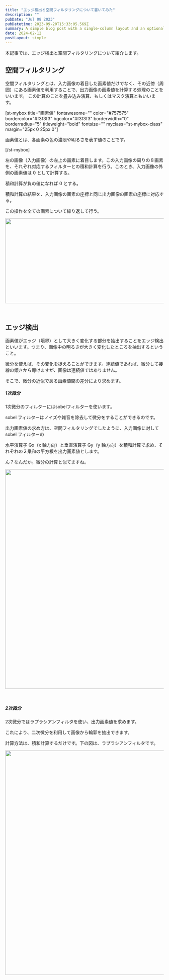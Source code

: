 ```yaml
---
title: "エッジ検出と空間フィルタリングについて書いてみた"
description: ""
pubDate: "Jul 08 2023"
pubDatetime: 2023-09-20T15:33:05.569Z
summary: A simple blog post with a single-column layout and an optional cover banner.
date: 2024-02-12
postLayout: simple
---
```


本記事では、エッジ検出と空間フィルタリングについて紹介します。

<h2>空間フィルタリング</h2>
空間フィルタリングとは、入力画像の着目した画素値だけでなく、その近傍（周囲）にある画素値を利用することで、出力画像の画素値を計算する処理のことをいいます。
この計算のことを畳み込み演算、もしくはマスク演算ともいいます。

[st-mybox title="画素値" fontawesome="" color="#757575" bordercolor="#f3f3f3" bgcolor="#f3f3f3" borderwidth="0" borderradius="5" titleweight="bold" fontsize="" myclass="st-mybox-class" margin="25px 0 25px 0"]

画素値とは、各画素の色の濃淡や明るさを表す値のことです。

[/st-mybox]

<span style="font-weight: 400;">左の画像（入力画像）の左上の画素に着目します。この</span><span style="font-weight: 400;">入力画像の周りの８画素を、それぞれ対応するフィルターとの積和計算を行う。このとき、入力画像の外側の画素値は 0 として計算する。</span>

積和計算が負の値になれば 0 とする。

<span style="font-weight: 400;">積和計算の結果を、入力画像の画素の座標と同じ出力画像の画素の座標に対応する。</span>

<span style="font-weight: 400;">この操作を全ての画素について繰り返して行う。</span>

<a href="https://cmbnur.com/wp-content/uploads/キャプチャ-19.png"><img class="aligncenter wp-image-1089" src="https://cmbnur.com/wp-content/uploads/キャプチャ-19.png" alt="" width="602" height="270" /></a>

&nbsp;

<h2>エッジ検出</h2>
<span style="font-weight: 400;">画素値がエッジ（境界）として大きく変化する部分を抽出することをエッジ検出といいます。つまり、画像中の明るさが大きく変化したところを抽出するということ。</span>

<span style="font-weight: 400;">微分を使えば、その変化を捉えることができます。連続値であれば、微分して接線の傾きから導けますが、画像は連続値ではありません。</span>

そこで、微分の近似である画素値間の差分により求めます。

<h5><strong>1次微分</strong></h5>
1次微分のフィルターにはsobelフィルターを使います。

sobel フィルターはノイズや雑音を除去して微分をすることができるのです。

出力画素値の求め方は、空間フィルタリングでしたように、入力画像に対して sobel フィルターの

水平演算子 Gx（x 軸方向）と<span style="font-weight: 400;">垂直演算子 Gy（y 軸方向）を積和計算で求め、それぞれの２乗和の平方根を出力画素値とします。</span>

ん？なんだか。微分の計算と似てますね。

<a href="https://cmbnur.com/wp-content/uploads/キャプチャ-20.png"><img class="aligncenter size-full wp-image-1090" src="https://cmbnur.com/wp-content/uploads/キャプチャ-20.png" alt="" width="1052" height="698" /></a>

&nbsp;

<h5><strong>2次微分</strong></h5>
2次微分ではラプラシアンフィルタを使い、出力画素値を求めます。

これにより、二次微分を利用して画像から輪郭を抽出できます。

計算方法は、積和計算するだけです。下の図は、ラプラシアンフィルタです。

<a href="https://cmbnur.com/wp-content/uploads/キャプチャ-18.png"><img class="aligncenter size-full wp-image-1088" src="https://cmbnur.com/wp-content/uploads/キャプチャ-18.png" alt="" width="1270" height="714" /></a>
